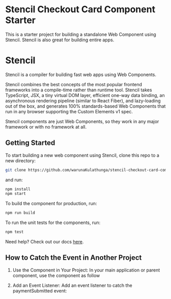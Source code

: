 # Stencil Checkout Card Component Starter

This is a starter project for building a standalone Web Component using Stencil.
Stencil is also great for building entire apps.

# Stencil

Stencil is a compiler for building fast web apps using Web Components.

Stencil combines the best concepts of the most popular frontend frameworks into a compile-time rather than runtime tool. Stencil takes TypeScript, JSX, a tiny virtual DOM layer, efficient one-way data binding, an asynchronous rendering pipeline (similar to React Fiber), and lazy-loading out of the box, and generates 100% standards-based Web Components that run in any browser supporting the Custom Elements v1 spec.

Stencil components are just Web Components, so they work in any major framework or with no framework at all.

## Getting Started

To start building a new web component using Stencil, clone this repo to a new directory:

```bash
git clone https://github.com/warunaKulathunga/stencil-checkout-card-component.git

```

and run:

```bash
npm install
npm start
```

To build the component for production, run:

```bash
npm run build
```

To run the unit tests for the components, run:

```bash
npm test
```

Need help? Check out our docs [here](https://stenciljs.com/docs/my-first-component).

## How to Catch the Event in Another Project

1. Use the Component in Your Project:
   In your main application or parent component, use the <checkout-card> component as follow

<checkout-card
privacy-details="Your personal data will be used to process your order, support your experience throughout this website, and for other purposes described in our privacy policy."
total_amount="145"> </checkout-card>

2. Add an Event Listener:
   Add an event listener to catch the paymentSubmitted event:

<body>
  <checkout-card
    privacy-details="Your personal data will be used to process your order, support your experience throughout this website, and for other purposes described in our privacy policy."
    total_amount="145"
  ></checkout-card>

  <script>
    document.addEventListener('DOMContentLoaded', () => {
      const checkoutCard = document.querySelector('checkout-card');
      if (checkoutCard) {
        checkoutCard.addEventListener('paymentSubmitted', function(event) {
          console.log('Payment Details:', event.detail);
        });
      } else {
        console.error('checkout-card component not found');
      }
    });
  </script>
</body>
